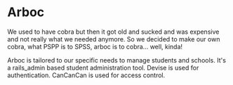 # Arboc
We used to have cobra but then it got old and sucked and was expensive and not really what we needed anymore.
So we decided to make our own cobra, what PSPP is to SPSS, arboc is to cobra... well, kinda!

Arboc is tailored to our specific needs to manage students and schools. It's a rails_admin based student administration tool. Devise is used for authentication. CanCanCan is used for access control.
